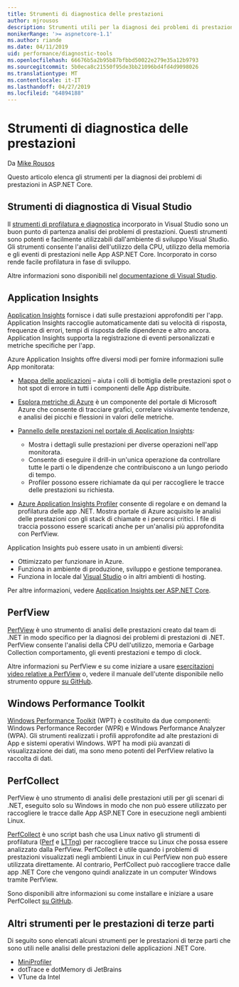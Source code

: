 ```yaml
---
title: Strumenti di diagnostica delle prestazioni
author: mjrousos
description: Strumenti utili per la diagnosi dei problemi di prestazioni nelle App ASP.NET Core.
monikerRange: '>= aspnetcore-1.1'
ms.author: riande
ms.date: 04/11/2019
uid: performance/diagnostic-tools
ms.openlocfilehash: 66676b5a2b95b87bfbbd50022e279e35a12b9793
ms.sourcegitcommit: 5b0eca8c21550f95de3bb21096bd4fd4d9098026
ms.translationtype: MT
ms.contentlocale: it-IT
ms.lasthandoff: 04/27/2019
ms.locfileid: "64894188"
---
```

# <a name="performance-diagnostic-tools"></a>Strumenti di diagnostica delle prestazioni

Da [Mike Rousos](https://github.com/mjrousos)

Questo articolo elenca gli strumenti per la diagnosi dei problemi di prestazioni in ASP.NET Core.

## <a name="visual-studio-diagnostic-tools"></a>Strumenti di diagnostica di Visual Studio

Il [strumenti di profilatura e diagnostica](/visualstudio/profiling) incorporato in Visual Studio sono un buon punto di partenza analisi dei problemi di prestazioni. Questi strumenti sono potenti e facilmente utilizzabili dall'ambiente di sviluppo Visual Studio. Gli strumenti consente l'analisi dell'utilizzo della CPU, utilizzo della memoria e gli eventi di prestazioni nelle App ASP.NET Core. Incorporato in corso rende facile profilatura in fase di sviluppo.

Altre informazioni sono disponibili nel [documentazione di Visual Studio](/visualstudio/profiling/profiling-overview).

## <a name="application-insights"></a>Application Insights

[Application Insights](/azure/application-insights/app-insights-overview) fornisce i dati sulle prestazioni approfonditi per l'app. Application Insights raccoglie automaticamente dati su velocità di risposta, frequenze di errori, tempi di risposta delle dipendenze e altro ancora. Application Insights supporta la registrazione di eventi personalizzati e metriche specifiche per l'app.

Azure Application Insights offre diversi modi per fornire informazioni sulle App monitorata:

- [Mappa delle applicazioni](/azure/application-insights/app-insights-app-map) – aiuta i colli di bottiglia delle prestazioni spot o hot spot di errore in tutti i componenti delle App distribuite.
- [Esplora metriche di Azure](/azure/azure-monitor/platform/metrics-getting-started) è un componente del portale di Microsoft Azure che consente di tracciare grafici, correlare visivamente tendenze, e analisi dei picchi e flessioni in valori delle metriche.
- [Pannello delle prestazioni nel portale di Application Insights](/azure/application-insights/app-insights-tutorial-performance):

  - Mostra i dettagli sulle prestazioni per diverse operazioni nell'app monitorata.
  - Consente di eseguire il drill-in un'unica operazione da controllare tutte le parti o le dipendenze che contribuiscono a un lungo periodo di tempo.
  - Profiler possono essere richiamate da qui per raccogliere le tracce delle prestazioni su richiesta.

- [Azure Application Insights Profiler](/azure/azure-monitor/app/profiler) consente di regolare e on demand la profilatura delle app .NET.  Mostra portale di Azure acquisito le analisi delle prestazioni con gli stack di chiamate e i percorsi critici. I file di traccia possono essere scaricati anche per un'analisi più approfondita con PerfView.

Application Insights può essere usato in un ambienti diversi:

- Ottimizzato per funzionare in Azure.
- Funziona in ambiente di produzione, sviluppo e gestione temporanea.
- Funziona in locale dal [Visual Studio](/azure/application-insights/app-insights-visual-studio) o in altri ambienti di hosting.

Per altre informazioni, vedere [Application Insights per ASP.NET Core](/azure/application-insights/app-insights-asp-net-core).

## <a name="perfview"></a>PerfView

[PerfView](https://github.com/Microsoft/perfview) è uno strumento di analisi delle prestazioni creato dal team di .NET in modo specifico per la diagnosi dei problemi di prestazioni di .NET. PerfView consente l'analisi della CPU dell'utilizzo, memoria e Garbage Collection comportamento, gli eventi prestazioni e tempo di clock.

Altre informazioni su PerfView e su come iniziare a usare [esercitazioni video relative a PerfView](http://channel9.msdn.com/Series/PerfView-Tutorial) o, vedere il manuale dell'utente disponibile nello strumento oppure [su GitHub](https://github.com/Microsoft/perfview).

## <a name="windows-performance-toolkit"></a>Windows Performance Toolkit

[Windows Performance Toolkit](/windows-hardware/test/wpt/) (WPT) è costituito da due componenti: Windows Performance Recorder (WPR) e Windows Performance Analyzer (WPA). Gli strumenti realizzati i profili approfondite ad alte prestazioni di App e sistemi operativi Windows. WPT ha modi più avanzati di visualizzazione dei dati, ma sono meno potenti del PerfView relativo la raccolta di dati.

## <a name="perfcollect"></a>PerfCollect

PerfView è uno strumento di analisi delle prestazioni utili per gli scenari di .NET, eseguito solo su Windows in modo che non può essere utilizzato per raccogliere le tracce dalle App ASP.NET Core in esecuzione negli ambienti Linux.

[PerfCollect](https://github.com/dotnet/coreclr/blob/master/Documentation/project-docs/linux-performance-tracing.md) è uno script bash che usa Linux nativo gli strumenti di profilatura ([Perf](https://perf.wiki.kernel.org/index.php/Main_Page) e [LTTng](https://lttng.org/)) per raccogliere tracce su Linux che possa essere analizzato dalla PerfView. PerfCollect è utile quando i problemi di prestazioni visualizzati negli ambienti Linux in cui PerfView non può essere utilizzata direttamente. Al contrario, PerfCollect può raccogliere tracce dalle app .NET Core che vengono quindi analizzate in un computer Windows tramite PerfView.

Sono disponibili altre informazioni su come installare e iniziare a usare PerfCollect [su GitHub](https://github.com/dotnet/coreclr/blob/master/Documentation/project-docs/linux-performance-tracing.md).

## <a name="other-third-party-performance-tools"></a>Altri strumenti per le prestazioni di terze parti

Di seguito sono elencati alcuni strumenti per le prestazioni di terze parti che sono utili nelle analisi delle prestazioni delle applicazioni .NET Core.

- [MiniProfiler](https://miniprofiler.com/)
- dotTrace e dotMemory di JetBrains
- VTune da Intel
